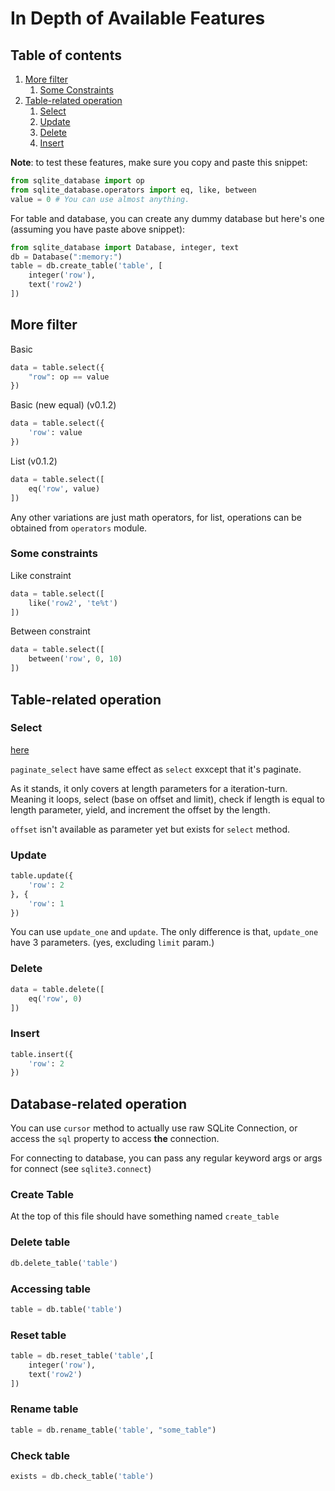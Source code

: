 # In Depth of Available Features

## Table of contents

1. [More filter](#more-filter)
    1. [Some Constraints](#some-constraints)
2. [Table-related operation](#table-related-operation)
    1. [Select](#select)
    2. [Update](#update)
    3. [Delete](#delete)
    4. [Insert](#insert)

**Note**: to test these features, make sure you copy and paste this snippet:

```python
from sqlite_database import op
from sqlite_database.operators import eq, like, between
value = 0 # You can use almost anything.
```

For table and database, you can create any dummy database but here's one (assuming you have paste above snippet):

```python
from sqlite_database import Database, integer, text
db = Database(":memory:")
table = db.create_table('table', [
    integer('row'),
    text('row2')
])
```

## More filter

Basic

```python
data = table.select({
    "row": op == value
})
```

Basic (new equal) (v0.1.2)

```python
data = table.select({
    'row': value
})
```

List (v0.1.2)

```python
data = table.select([
    eq('row', value)
])
```

Any other variations are just math operators, for list, operations can be obtained from `operators` module.

### Some constraints

Like constraint

```python
data = table.select([
    like('row2', 'te%t')
])
```

Between constraint

```python
data = table.select([
    between('row', 0, 10)
])
```

## Table-related operation

### Select

[here](#more-filter)

`paginate_select` have same effect as `select` exxcept that it's paginate.

As it stands, it only covers at length parameters for a iteration-turn.
Meaning it loops, select (base on offset and limit), check if length is equal to length parameter, yield, and increment the offset by the length.

`offset` isn't available as parameter yet but exists for `select` method.

### Update

```python
table.update({
    'row': 2
}, {
    'row': 1
})
```

You can use `update_one` and `update`. The only difference is that, `update_one` have 3 parameters. (yes, excluding `limit` param.)

### Delete

```python
data = table.delete([
    eq('row', 0)
])
```

### Insert

```python
table.insert({
    'row': 2
})
```

## Database-related operation

You can use `cursor` method to actually use raw SQLite Connection, or access the `sql` property to access **the** connection.

For connecting to database, you can pass any regular keyword args or args for connect (see `sqlite3.connect`)
### Create Table

At the top of this file should have something named `create_table`

### Delete table

```python
db.delete_table('table')
```

### Accessing table

```python
table = db.table('table')
```

### Reset table

```python
table = db.reset_table('table',[
    integer('row'),
    text('row2')
])
```

### Rename table

```python
table = db.rename_table('table', "some_table")
```

### Check table

```python
exists = db.check_table('table')
```
